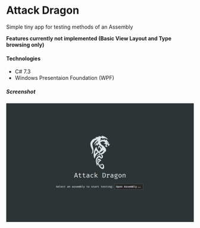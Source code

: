 # Attack Dragon
Simple tiny app for testing methods of an Assembly

**Features currently not implemented (Basic View Layout and Type browsing only)**

#### Technologies
- C# 7.3
- Windows Presentaion Foundation (WPF)

##### Screenshot
![First Page](Screenshot/FirstPage.jpg)